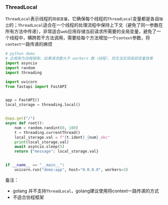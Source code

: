 ### ThreadLocal

`ThreadLocal`表示线程的`局部变量`，它确保每个线程的`ThreadLocal`变量都是各自`独立`的；`ThreadLocal`适合在一个线程的处理流程中保持上下文（避免了同一参数在所有方法中传递），非常适合`web`应用存储当前请求所需要的全局变量，避免了一个线程中，横跨若干方法调用，需要给每个方法增加一个`context`参数，将`context`一路传递的麻烦



```python
# python demo
# 此框架为协程框架，如果请求数大于 workers 数（线程），则无法实现局部变量效果
import asyncio
import random
import threading

import uvicorn
from fastapi import FastAPI


app = FastAPI()
local_storage = threading.local()


@app.get("/")
async def root():
    num = random.randint(0, 100)
    t = threading.currentThread()
    local_storage.val = f"{t.ident}_{num}_abc"
    print(local_storage.val)
    await asyncio.sleep(5)
    return {"message": local_storage.val}


if __name__ == "__main__":
    uvicorn.run("demo:app", host="0.0.0.0", workers=3)

```


备注：
* golang 并不支持`ThreadLocal`，golang建议使用将context一路传递的方式
* 不适合协程框架

